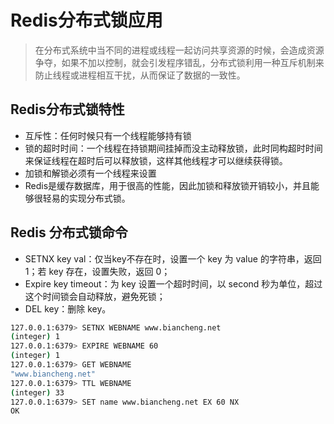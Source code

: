 # Redis分布式锁应用

> 在分布式系统中当不同的进程或线程一起访问共享资源的时候，会造成资源争夺，如果不加以控制，就会引发程序错乱，分布式锁利用一种互斥机制来防止线程或进程相互干扰，从而保证了数据的一致性。

## Redis分布式锁特性

- 互斥性：任何时候只有一个线程能够持有锁
- 锁的超时时间：一个线程在持锁期间挂掉而没主动释放锁，此时同构超时时间来保证线程在超时后可以释放锁，这样其他线程才可以继续获得锁。
- 加锁和解锁必须有一个线程来设置
- Redis是缓存数据库，用于很高的性能，因此加锁和释放锁开销较小，并且能够很轻易的实现分布式锁。

## Redis 分布式锁命令

- SETNX key val：仅当key不存在时，设置一个 key 为 value 的字符串，返回1；若 key 存在，设置失败，返回 0；
- Expire key timeout：为 key 设置一个超时时间，以 second 秒为单位，超过这个时间锁会自动释放，避免死锁；
- DEL key：删除 key。

```bash
127.0.0.1:6379> SETNX WEBNAME www.biancheng.net
(integer) 1
127.0.0.1:6379> EXPIRE WEBNAME 60
(integer) 1
127.0.0.1:6379> GET WEBNAME
"www.biancheng.net"
127.0.0.1:6379> TTL WEBNAME
(integer) 33
127.0.0.1:6379> SET name www.biancheng.net EX 60 NX
OK
```



